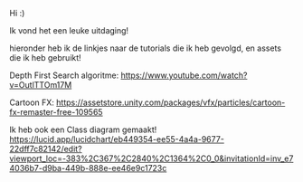 Hi :)


Ik vond het een leuke uitdaging! 


hieronder heb ik de linkjes naar de tutorials die ik heb gevolgd, en assets die ik heb gebruikt!

Depth First Search algoritme:
https://www.youtube.com/watch?v=OutlTTOm17M

Cartoon FX:
https://assetstore.unity.com/packages/vfx/particles/cartoon-fx-remaster-free-109565

Ik heb ook een Class diagram gemaakt!
https://lucid.app/lucidchart/eb449354-ee55-4a4a-9677-22dff7c82142/edit?viewport_loc=-383%2C367%2C2840%2C1364%2C0_0&invitationId=inv_e74036b7-d9ba-449b-888e-ee46e9c1723c